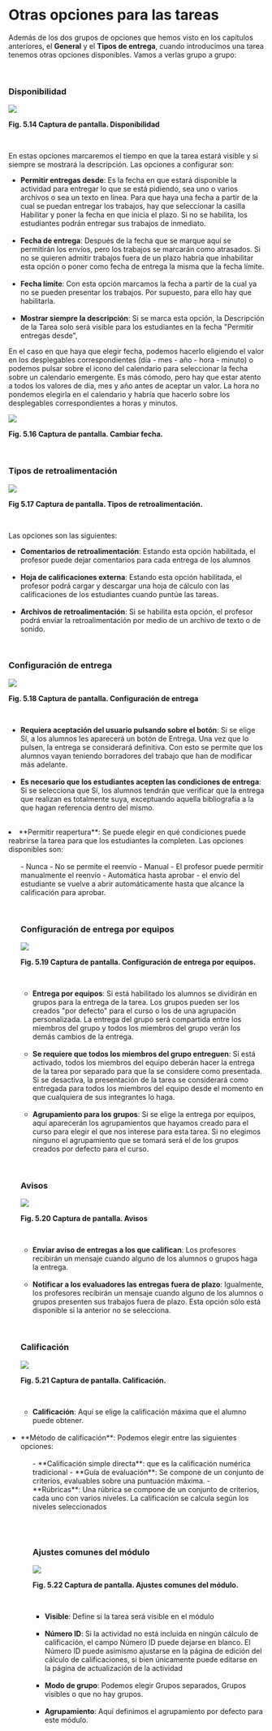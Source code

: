 
# Otras opciones para las tareas

Además de los dos grupos de opciones que hemos visto en los capítulos anteriores, el **General** y el **Tipos de entrega**, cuando introducimos una tarea tenemos otras opciones disponibles. Vamos a verlas grupo a grupo:

 

### Disponibilidad


![](img/disponibilidad.png)

**Fig. 5.14 Captura de pantalla. Disponibilidad**

 

En estas opciones marcaremos el tiempo en que la tarea estará visible y si siempre se mostrará la descripción. Las opciones a configurar son:

- **Permitir entregas desde**: Es la fecha en que estará disponible la actividad para entregar lo que se está pidiendo, sea uno o varios archivos o sea un texto en línea. Para que haya una fecha a partir de la cual se puedan entregar los trabajos, hay que seleccionar la casilla Habilitar y poner la fecha en que inicia el plazo. Si no se habilita, los estudiantes podrán entregar sus trabajos de inmediato.<br/><br/>
- **Fecha de entrega**: Después de la fecha que se marque aquí se permitirán los envíos, pero los trabajos se marcarán como atrasados. Si no se quieren admitir trabajos fuera de un plazo habría que inhabilitar esta opción o poner como fecha de entrega la misma que la fecha límite.<br/><br/>
- **Fecha límite**: Con esta opción marcamos la fecha a partir de la cual ya no se pueden presentar los trabajos. Por supuesto, para ello hay que habilitarla.<br/><br/>
- **Mostrar siempre la descripción**: Si se marca esta opción, la Descripción de la Tarea solo será visible para los estudiantes en la fecha "Permitir entregas desde",

En el caso en que haya que elegir fecha, podemos hacerlo eligiendo el valor en los desplegables correspondientes (día - mes - año - hora - minuto) o podemos pulsar sobre el icono del calendario para seleccionar la fecha sobre un calendario emergente. Es más cómodo, pero hay que estar atento a todos los valores de día, mes y año antes de aceptar un valor. La hora no pondemos elegirla en el calendario y habría que hacerlo sobre los desplegables correspondientes a horas y minutos.


![](img/calendario.png)

**Fig. 5.16 Captura de pantalla. Cambiar fecha.**

 

### Tipos de retroalimentación


![](img/tipos_de_retroalimentacion.png)

**Fig 5.17 Captura de pantalla. Tipos de retroalimentación.**

 

Las opciones son las siguientes:

- **Comentarios de retroalimentación**: Estando esta opción habilitada, el profesor puede dejar comentarios para cada entrega de los alumnos<br/><br/>
- **Hoja de calificaciones externa**: Estando esta opción habilitada, el profesor podrá cargar y descargar una hoja de cálculo con las calificaciones de los estudiantes cuando puntúe las tareas.<br/><br/>
- **Archivos de retroalimentación**: Si se habilita esta opción, el profesor podrá enviar la retroalimentación por medio de un archivo de texto o de sonido.

 

### Configuración de entrega


![](img/636f6e6669677572616369c3b36e5f64655f656e7472656761.png)

**Fig. 5.18 Captura de pantalla. Configuración de entrega**

 

- **Requiera aceptación del usuario pulsando sobre el botón**: Si se elige Sí, a los alumnos les aparecerá un botón de Entrega. Una vez que lo pulsen, la entrega se considerará definitiva. Con esto se permite que los alumnos vayan teniendo borradores del trabajo que han de modificar más adelante. <br/><br/>
- **Es necesario que los estudiantes acepten las condiciones de entrega**: Si se selecciona que Sí, los alumnos tendrán que verificar que la entrega que realizan es totalmente suya, exceptuando aquella bibliografía a la que hagan referencia dentro del mismo.<br/><br/>
<li>**Permitir reapertura**: Se puede elegir en qué condiciones puede reabrirse la tarea para que los estudiantes la completen. Las opciones disponibles son:<br/><br/>
<ul>
- Nunca - No se permite el reenvío
- Manual - El profesor puede permitir manualmente el reenvío
- Automática hasta aprobar - el envío del estudiante se vuelve a abrir automáticamente hasta que alcance la calificación para aprobar.

 

### Configuración de entrega por equipos


![](img/configuracion_de_entrega_por_equipos.png)

**Fig. 5.19 Captura de pantalla. Configuración de entrega por equipos.**

 

- **Entrega por equipos**: Si está habilitado los alumnos se dividirán en grupos para la entrega de la tarea. Los grupos pueden ser los creados "por defecto" para el curso o los de una agrupación personalizada. La entrega del grupo será compartida entre los miembros del grupo y todos los miembros del grupo verán los demás cambios de la entrega.<br/><br/>
- **Se requiere que todos los miembros del grupo entreguen**: Si está activado, todos los miembros del equipo deberán hacer la entrega de la tarea por separado para que la se considere como presentada. Si se desactiva, la presentación de la tarea se considerará como entregada para todos los miembros del equipo desde el momento en que cualquiera de sus integrantes lo haga.<br/><br/>
- **Agrupamiento para los grupos**: Si se elige la entrega por equipos, aquí aparecerán los agrupamientos que hayamos creado para el curso para elegir el que nos interese para esta tarea. Si no elegimos ninguno el agrupamiento que se tomará será el de los grupos creados por defecto para el curso.

 

### Avisos


![](img/avisos.png)

**Fig. 5.20 Captura de pantalla. Avisos**

 

- **Enviar aviso de entregas a los que califican**: Los profesores recibirán un mensaje cuando alguno de los alumnos o grupos haga la entrega.<br/><br/>
- **Notificar a los evaluadores las entregas fuera de plazo**: Igualmente, los profesores recibirán un mensaje cuando alguno de los alumnos o grupos presenten sus trabajos fuera de plazo. Esta opción sólo está disponible si la anterior no se selecciona.

 

### Calificación


![](img/calificacion.png)

**Fig. 5.21 Captura de pantalla. Calificación.**

 

- **Calificación**: Aquí se elige la calificación máxima que el alumno puede obtener.<br/><br/>
<li>**Método de calificación**: Podemos elegir entre las siguientes opciones:<br/><br/>
<ul>
- **Calificación simple directa**: que es la calificación numérica tradicional
- **Guía de evaluación**: Se compone de un conjunto de criterios, evaluables sobre una puntuación máxima.
- **Rúbricas**: Una rúbrica se compone de un conjunto de criterios, cada uno con varios niveles. La calificación se calcula según los niveles seleccionados<br/><br/>

 

### Ajustes comunes del módulo


![](img/ajustes_comunies_al_modulo.png)

**Fig. 5.22 Captura de pantalla. Ajustes comunes del módulo.**

 

- **Visible**: Define si la tarea será visible en el módulo<br/><br/>
- **Número ID**: Si la actividad no está incluida en ningún cálculo de calificación, el campo Número ID puede dejarse en blanco. El Número ID puede asimismo ajustarse en la página de edición del cálculo de calificaciones, si bien únicamente puede editarse en la página de actualización de la actividad<br/><br/>
- **Modo de grupo**: Podemos elegir Grupos separados, Grupos visibles o que no hay grupos.<br/><br/>
- **Agrupamiento**: Aquí definimos el agrupamiento por defecto para este módulo.
